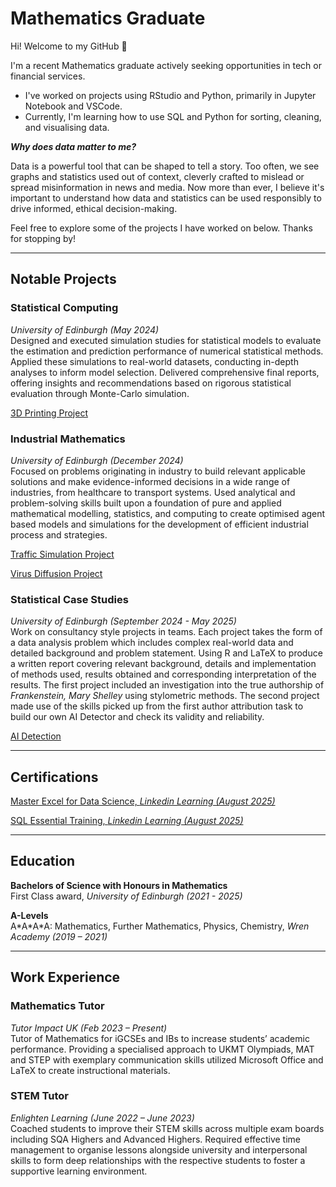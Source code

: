 # Mathematics Graduate

Hi! Welcome to my GitHub 👋

I'm a recent Mathematics graduate actively seeking opportunities in tech or financial services.

- I've worked on projects using RStudio and Python, primarily in Jupyter Notebook and VSCode.
- Currently, I'm learning how to use SQL and Python for sorting, cleaning, and visualising data.

**_Why does data matter to me?_**

Data is a powerful tool that can be shaped to tell a story. Too often, we see graphs and statistics used out of context, cleverly crafted to mislead or spread misinformation in news and media. Now more than ever, I believe it's important to understand how data and statistics can be used responsibly to drive informed, ethical decision-making.

Feel free to explore some of the projects I have worked on below. Thanks for stopping by!

---

## Notable Projects  
### Statistical Computing  
*University of Edinburgh (May 2024)*  
Designed and executed simulation studies for statistical models to evaluate the estimation and prediction performance of numerical statistical methods. Applied these simulations to real-world datasets, conducting in-depth analyses to inform model selection. Delivered comprehensive final reports, offering insights and recommendations based on rigorous statistical evaluation through Monte-Carlo simulation.

[3D Printing Project](https://github.com/nishideps/3D-Printing)

### Industrial Mathematics  
*University of Edinburgh (December 2024)*  
Focused on problems originating in industry to build relevant applicable solutions and make evidence-informed decisions in a wide range of industries, from healthcare to transport systems. Used analytical and problem-solving skills built upon a foundation of pure and applied mathematical modelling, statistics, and computing to create optimised agent based models and simulations for the development of efficient industrial process and strategies. 

[Traffic Simulation Project](https://github.com/nishideps/Traffic-Simulation)

[Virus Diffusion Project](https://github.com/nishideps/Virus-Diffusion)

### Statistical Case Studies  
*University of Edinburgh (September 2024 - May 2025)*  
Work on consultancy style projects in teams. Each project takes the form of a data analysis problem which includes complex real-world data and detailed background and problem statement. Using R and LaTeX to produce a written report covering relevant background, details and implementation of methods used, results obtained and corresponding interpretation of the results. The first project included an investigation into the true authorship of *Frankenstein, Mary Shelley* using stylometric methods. The second project made use of the skills picked up from the first author attribution task to build our own AI Detector and check its validity and reliability.

[AI Detection](https://github.com/nishideps/AI-Detection)

---

## Certifications
[Master Excel for Data Science, *Linkedin Learning (August 2025)*](https://www.linkedin.com/learning/certificates/4210feaa18302589af70cb6750bf57ad604ed35c015241bf10dd6db3d0c05548?u=50251009)

[SQL Essential Training, *Linkedin Learning (August 2025)*](https://www.linkedin.com/learning/certificates/d66ca5f033f01f9520c1fb8f231e2be718db3074829cb6dac6c4d3af0b5ce405?u=50251009)

---

## Education
**Bachelors of Science with Honours in Mathematics**  
First Class award, *University of Edinburgh (2021 - 2025)*  

**A-Levels**  
 A\*A\*A\*A: Mathematics, Further Mathematics, Physics, Chemistry, *Wren Academy (2019 – 2021)* 

---

## Work Experience  
### Mathematics Tutor  
*Tutor Impact UK (Feb 2023 – Present)*  
Tutor of Mathematics for iGCSEs and IBs to increase students’ academic performance. Providing a specialised approach to UKMT Olympiads, MAT and STEP with exemplary communication skills utilized Microsoft Office and LaTeX to create instructional materials.  

### STEM Tutor  
*Enlighten Learning (June 2022 – June 2023)*  
Coached students to improve their STEM skills across multiple exam boards including SQA Highers and Advanced Highers. Required effective time management to organise lessons alongside university and interpersonal skills to form deep relationships with the respective students to foster a supportive learning environment. 
